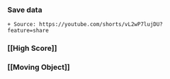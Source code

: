 
### Save data
	+ Source: https://youtube.com/shorts/vL2wP7lujDU?
	feature=share

###  [[High Score]]

### [[Moving Object]]
